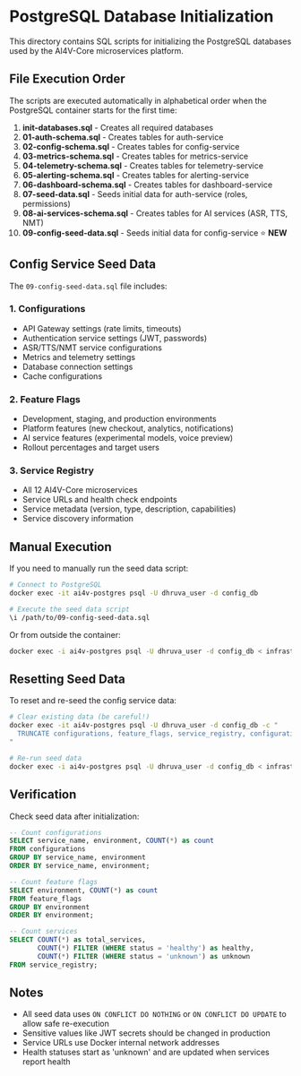 # PostgreSQL Database Initialization

This directory contains SQL scripts for initializing the PostgreSQL databases used by the AI4V-Core microservices platform.

## File Execution Order

The scripts are executed automatically in alphabetical order when the PostgreSQL container starts for the first time:

1. **init-databases.sql** - Creates all required databases
2. **01-auth-schema.sql** - Creates tables for auth-service
3. **02-config-schema.sql** - Creates tables for config-service
4. **03-metrics-schema.sql** - Creates tables for metrics-service
5. **04-telemetry-schema.sql** - Creates tables for telemetry-service
6. **05-alerting-schema.sql** - Creates tables for alerting-service
7. **06-dashboard-schema.sql** - Creates tables for dashboard-service
8. **07-seed-data.sql** - Seeds initial data for auth-service (roles, permissions)
9. **08-ai-services-schema.sql** - Creates tables for AI services (ASR, TTS, NMT)
10. **09-config-seed-data.sql** - Seeds initial data for config-service ⭐ **NEW**

## Config Service Seed Data

The `09-config-seed-data.sql` file includes:

### 1. Configurations
- API Gateway settings (rate limits, timeouts)
- Authentication service settings (JWT, passwords)
- ASR/TTS/NMT service configurations
- Metrics and telemetry settings
- Database connection settings
- Cache configurations

### 2. Feature Flags
- Development, staging, and production environments
- Platform features (new checkout, analytics, notifications)
- AI service features (experimental models, voice preview)
- Rollout percentages and target users

### 3. Service Registry
- All 12 AI4V-Core microservices
- Service URLs and health check endpoints
- Service metadata (version, type, description, capabilities)
- Service discovery information

## Manual Execution

If you need to manually run the seed data script:

```bash
# Connect to PostgreSQL
docker exec -it ai4v-postgres psql -U dhruva_user -d config_db

# Execute the seed data script
\i /path/to/09-config-seed-data.sql
```

Or from outside the container:

```bash
docker exec -i ai4v-postgres psql -U dhruva_user -d config_db < infrastructure/postgres/09-config-seed-data.sql
```

## Resetting Seed Data

To reset and re-seed the config service data:

```bash
# Clear existing data (be careful!)
docker exec -it ai4v-postgres psql -U dhruva_user -d config_db -c "
  TRUNCATE configurations, feature_flags, service_registry, configuration_history CASCADE;
"

# Re-run seed data
docker exec -i ai4v-postgres psql -U dhruva_user -d config_db < infrastructure/postgres/09-config-seed-data.sql
```

## Verification

Check seed data after initialization:

```sql
-- Count configurations
SELECT service_name, environment, COUNT(*) as count 
FROM configurations 
GROUP BY service_name, environment 
ORDER BY service_name, environment;

-- Count feature flags
SELECT environment, COUNT(*) as count 
FROM feature_flags 
GROUP BY environment 
ORDER BY environment;

-- Count services
SELECT COUNT(*) as total_services, 
       COUNT(*) FILTER (WHERE status = 'healthy') as healthy,
       COUNT(*) FILTER (WHERE status = 'unknown') as unknown
FROM service_registry;
```

## Notes

- All seed data uses `ON CONFLICT DO NOTHING` or `ON CONFLICT DO UPDATE` to allow safe re-execution
- Sensitive values like JWT secrets should be changed in production
- Service URLs use Docker internal network addresses
- Health statuses start as 'unknown' and are updated when services report health

